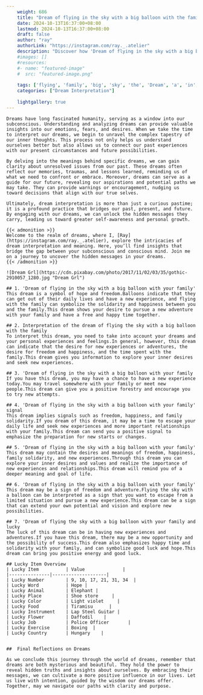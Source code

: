 ```yaml
---
    weight: 686
    title: "Dream of flying in the sky with a big balloon with the family"  # Assuming 'title' column exists
    date: 2024-10-13T16:37:00+08:00
    lastmod: 2024-10-13T16:37:00+08:00
    draft: false
    author: "ray"
    authorLink: "https://instagram.com/ray._.atelier"
    description: "Discover how 'Dream of flying in the sky with a big balloon with the family' can interpret your future and uncover its significant meanings in your life."
    #images: []
    #resources:
    #- name: "featured-image"
    #  src: "featured-image.png"
    
    tags: ['flying', 'family', 'big', 'sky', 'the', 'Dream', 'a', 'in', 'of', 'with', 'balloon']
    categories: ["Dream Interpretation"]
    
    lightgallery: true
---
```

    
    Dreams have long fascinated humanity, serving as a window into our subconscious. Understanding and analyzing dreams can provide valuable insights into our emotions, fears, and desires. When we take the time to interpret our dreams, we begin to unravel the complex tapestry of our inner thoughts. This process not only helps us understand ourselves better but also allows us to connect our past experiences with our present circumstances and future possibilities.
    
    By delving into the meanings behind specific dreams, we can gain clarity about unresolved issues from our past. These dreams often reflect our memories, traumas, and lessons learned, reminding us of what we need to confront or embrace. Moreover, dreams can serve as a guide for our future, revealing our aspirations and potential paths we may take. They can provide warnings or encouragement, nudging us toward decisions that align with our true selves.
    
    Ultimately, dream interpretation is more than just a curious pastime; it is a profound practice that bridges our past, present, and future. By engaging with our dreams, we can unlock the hidden messages they carry, leading us toward greater self-awareness and personal growth.
    
    {{< admonition >}}
    Welcome to the realm of dreams, where I, [Ray](https://instagram.com/ray._.atelier), explore the intricacies of dream interpretation and meaning. Here, you’ll find insights that bridge the gap between your subconscious and conscious mind. Join me on a journey to uncover the hidden messages in your dreams.
    {{< /admonition >}}
    
    ![Dream Grl](https://cdn.pixabay.com/photo/2017/11/02/03/35/gothic-2910057_1280.jpg "Dream Grl")
    
    ## 1. 'Dream of flying in the sky with a big balloon with your family'
    This dream is a symbol of hope and freedom.Balloons indicate that they can get out of their daily lives and have a new experience, and flying with the family can symbolize the solidarity and happiness between you and the family.This dream shows your desire to pursue a new adventure with your family and have a free and happy time together.
    
    ## 2. Interpretation of the dream of flying the sky with a big balloon with the family
    To interpret this dream, you need to take into account your dreams and your personal experiences and feelings.In general, however, this dream can indicate that the desire for new experiences or adventures, the desire for freedom and happiness, and the time spent with the family.This dream gives you information to explore your inner desires and seek new experiences.
    
    ## 3. 'Dream of flying in the sky with a big balloon with your family
    If you have this dream, you may have a chance to have a new experience today.You may travel somewhere with your family or meet new people.This dream can give you a positive forestry and encourage you to try new attempts.
    
    ## 4. 'Dream of flying in the sky with a big balloon with your family' signal
    This dream implies signals such as freedom, happiness, and family solidarity.If you dream of this dream, it may be a time to escape your daily life and seek new experiences and more important relationships with your family.This dream can send you a positive signal to emphasize the preparation for new starts or changes.
    
    ## 5. 'Dream of flying in the sky with a big balloon with your family'
    This dream may contain the desires and meanings of freedom, happiness, family solidarity, and new experiences.Through this dream you can explore your inner desires and values and realize the importance of new experiences and relationships.This dream will remind you of a deeper meaning and goal of life.
    
    ## 6. 'Dream of flying in the sky with a big balloon with your family'
    This dream may be a sign of freedom and adventure.Flying the sky with a balloon can be interpreted as a sign that you want to escape from a limited situation and pursue a new experience.This dream can be a sign that can extend your own potential and vision and explore new possibilities.
    
    ## 7. 'Dream of flying the sky with a big balloon with your family and lucky
    The luck of this dream can be in having new experiences and adventures.If you have this dream, there may be a new opportunity and the possibility of success.This dream also emphasizes happy time and solidarity with your family, and can symbolize good luck and hope.This dream can bring you positive energy and good luck.
    
    ## Lucky Item Overview
    | Lucky Item          | Value              |
    |---------------|--------------------|
    | Lucky Number        | 9, 10, 17, 21, 31, 34  |
    | Lucky Word          | Hope |
    | Lucky Animal        | Elephant |
    | Lucky Place         | Shoe store     |
    | Lucky Color         | Light violet     |
    | Lucky Food          | Tiramisu      |
    | Lucky Instrument    | Lap Steel Guitar |
    | Lucky Flower        | Daffodil    |
    | Lucky Job           | Police Officer       |
    | Lucky Exercise      | Boxing  |
    | Lucky Country       | Hungary    |
    
    
    ##  Final Reflections on Dreams
    
    As we conclude this journey through the world of dreams, remember that dreams are both mysterious and beautiful. They hold the power to reveal hidden truths and insights about ourselves. By embracing their messages, we can cultivate a more positive influence in our lives. Let us live with intention, guided by the wisdom our dreams offer. Together, may we navigate our paths with clarity and purpose.
    